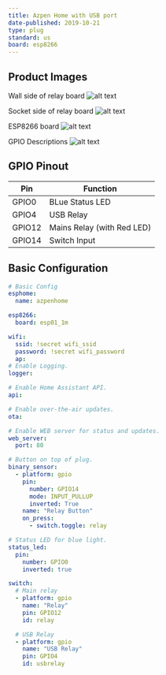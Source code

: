 ```yaml
---
title: Azpen Home with USB port
date-published: 2019-10-21
type: plug
standard: us
board: esp8266
---
```


## Product Images

Wall side of relay board
![alt text](/WallSide.jpeg "Wall Side of Board")

Socket side of relay board
![alt text](/SocketSide.jpeg "Socket Side of Board")

ESP8266 board
![alt text](/ESPboard.jpeg "ESP board")

GPIO Descriptions
![alt text](/GPIOs.jpeg "GPIO Descriptions")

## GPIO Pinout

| Pin    | Function                   |
| ------ | -------------------------- |
| GPIO0  | BLue Status LED            |
| GPIO4  | USB Relay                  |
| GPIO12 | Mains Relay (with Red LED) |
| GPIO14 | Switch Input               |

## Basic Configuration

```yaml
# Basic Config
esphome:
  name: azpenhome

esp8266:
  board: esp01_1m

wifi:
  ssid: !secret wifi_ssid
  password: !secret wifi_password
  ap:
# Enable Logging.
logger:

# Enable Home Assistant API.
api:

# Enable over-the-air updates.
ota:

# Enable WEB server for status and updates.
web_server:
  port: 80

# Button on top of plug.
binary_sensor:
  - platform: gpio
    pin:
      number: GPIO14
      mode: INPUT_PULLUP
      inverted: True
    name: "Relay Button"
    on_press:
      - switch.toggle: relay

# Status LED for blue light.
status_led:
  pin:
    number: GPIO0
    inverted: true

switch:
  # Main relay
  - platform: gpio
    name: "Relay"
    pin: GPIO12
    id: relay

  # USB Relay
  - platform: gpio
    name: "USB Relay"
    pin: GPIO4
    id: usbrelay
```
